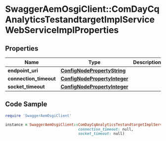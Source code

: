 # SwaggerAemOsgiClient::ComDayCqAnalyticsTestandtargetImplServiceWebServiceImplProperties

## Properties

Name | Type | Description | Notes
------------ | ------------- | ------------- | -------------
**endpoint_uri** | [**ConfigNodePropertyString**](ConfigNodePropertyString.md) |  | [optional] 
**connection_timeout** | [**ConfigNodePropertyInteger**](ConfigNodePropertyInteger.md) |  | [optional] 
**socket_timeout** | [**ConfigNodePropertyInteger**](ConfigNodePropertyInteger.md) |  | [optional] 

## Code Sample

```ruby
require 'SwaggerAemOsgiClient'

instance = SwaggerAemOsgiClient::ComDayCqAnalyticsTestandtargetImplServiceWebServiceImplProperties.new(endpoint_uri: null,
                                 connection_timeout: null,
                                 socket_timeout: null)
```


